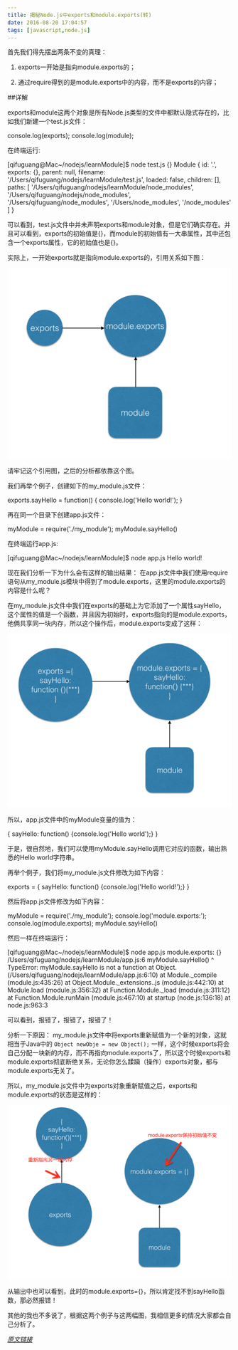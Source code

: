 ```yaml
---
title: 揭秘Node.js中exports和module.exports(转)
date: 2016-08-20 17:04:57
tags: [javascript,node.js]
---
```


首先我们得先摆出两条不变的真理：

1. exports一开始是指向module.exports的；

2. 通过require得到的是module.exports中的内容，而不是exports的内容；

##详解

exports和module这两个对象是所有Node.js类型的文件中都默认隐式存在的，比如我们新建一个test.js文件：


console.log(exports);
console.log(module);


在终端运行:


[qifuguang@Mac~/nodejs/learnModule]$ node test.js
{}
Module {
  id: '.',
  exports: {},
  parent: null,
  filename: '/Users/qifuguang/nodejs/learnModule/test.js',
  loaded: false,
  children: [],
  paths:
   [ '/Users/qifuguang/nodejs/learnModule/node_modules',
     '/Users/qifuguang/nodejs/node_modules',
     '/Users/qifuguang/node_modules',
     '/Users/node_modules',
     '/node_modules' ] }
   
     
可以看到，test.js文件中并未声明exports和module对象，但是它们确实存在。并且可以看到，exports的初始值是{}，而module的初始值有一大串属性，其中还包含一个exports属性，它的初始值也是{}。

实际上，一开始exports就是指向module.exports的，引用关系如下图：

![](https://github.com/Fuatnow/LovelyHouese/blob/master/source/imgs/exports和module的引用图.png?raw=true)

请牢记这个引用图，之后的分析都依靠这个图。

我们再举个例子，创建如下的my_module.js文件：


exports.sayHello = function() {
    console.log('Hello world!');
}


再在同一个目录下创建app.js文件：


myModule = require('./my_module');
myModule.sayHello()



在终端运行app.js:

[qifuguang@Mac~/nodejs/learnModule]$ node app.js
Hello world!


现在我们分析一下为什么会有这样的输出结果：
在app.js文件中我们使用require语句从my_module.js模块中得到了module.exports，这里的module.exports的内容是什么呢？

在my_module.js文件中我们在exports的基础上为它添加了一个属性sayHello，这个属性的值是一个函数，并且因为初始时，exports指向的是module.exports，他俩共享同一块内存，所以这个操作后，module.exports变成了这样：

![](https://github.com/Fuatnow/LovelyHouese/blob/master/source/imgs/exports赋值之后.png?raw=true)

所以，app.js文件中的myModule变量的值为：


{
    sayHello: function() {console.log('Hello world');}
}


于是，很自然地，我们可以使用myModule.sayHello调用它对应的函数，输出熟悉的Hello world字符串。

再举个例子，我们将my_module.js文件修改为如下内容：


exports = {
    sayHello: function() {console.log('Hello world!');}
}



然后将app.js文件修改为如下内容：

myModule = require('./my_module');
console.log('module.exports:');
console.log(module.exports);
myModule.sayHello()



然后一样在终端运行：


[qifuguang@Mac~/nodejs/learnModule]$ node app.js
module.exports:
{}
/Users/qifuguang/nodejs/learnModule/app.js:6
myModule.sayHello()
         ^
TypeError: myModule.sayHello is not a function
    at Object.<anonymous> (/Users/qifuguang/nodejs/learnModule/app.js:6:10)
    at Module._compile (module.js:435:26)
    at Object.Module._extensions..js (module.js:442:10)
    at Module.load (module.js:356:32)
    at Function.Module._load (module.js:311:12)
    at Function.Module.runMain (module.js:467:10)
    at startup (node.js:136:18)
    at node.js:963:3

可以看到，报错了，报错了，报错了！

分析一下原因：
my_module.js文件中将exports重新赋值为一个新的对象，这就相当于Java中的
`
Object newObje = new Object();
`
一样，这个时候exports将会自己分配一块新的内存，而不再指向module.exports了，所以这个时候exports和module.exports彻底断绝关系，无论你怎么蹂躏（操作）exports对象，都与module.exports无关了。

所以，my_module.js文件中为exports对象重新赋值之后，exports和module.exports的状态是这样的：

![](https://github.com/Fuatnow/LovelyHouese/blob/master/source/imgs/exports重新分配内存之后.png?raw=true)

从输出中也可以看到，此时的module.exports={}，所以肯定找不到sayHello函数，那必然报错！

其他的我也不多说了，根据这两个例子与这两幅图，我相信更多的情况大家都会自己分析了。



*[原文链接](http://qifuguang.me/2015/11/11/揭秘Node-js中exports和module-exports/)*
